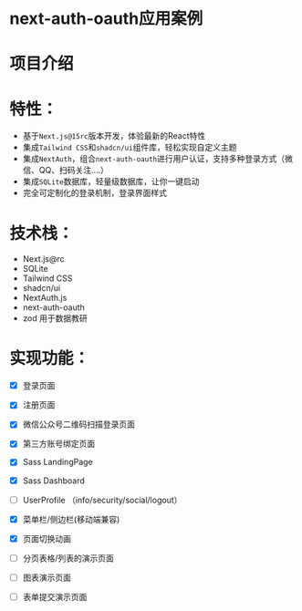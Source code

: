 # next-auth-oauth应用案例



# 项目介绍




# 特性：
- 基于`Next.js@15rc`版本开发，体验最新的React特性
- 集成`Tailwind CSS`和`shadcn/ui`组件库，轻松实现自定义主题
- 集成`NextAuth`，组合`next-auth-oauth`进行用户认证，支持多种登录方式（微信、QQ、扫码关注....）
- 集成`SQLite`数据库，轻量级数据库，让你一键启动
- 完全可定制化的登录机制，登录界面样式


# 技术栈：
- Next.js@rc 
- SQLite 
- Tailwind CSS
- shadcn/ui 
- NextAuth.js 
- next-auth-oauth
- zod 用于数据教研


# 实现功能：

- [x] 登录页面
- [x] 注册页面
- [x] 微信公众号二维码扫描登录页面
- [x] 第三方账号绑定页面
- [x] Sass LandingPage
- [x] Sass Dashboard
- [ ] UserProfile （info/security/social/logout）
- [x] 菜单栏/侧边栏(移动端兼容)
- [x] 页面切换动画
- [ ] 分页表格/列表的演示页面
- [ ] 图表演示页面
- [ ] 表单提交演示页面




